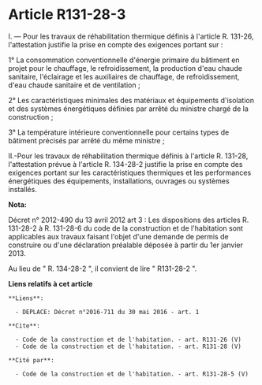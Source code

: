 # Article R131-28-3

I. ― Pour les travaux de réhabilitation thermique définis à l'article R. 131-26, l'attestation justifie la prise en compte
des exigences portant sur : 

1° La consommation conventionnelle d'énergie primaire du bâtiment en projet pour le chauffage, le refroidissement, la
production d'eau chaude sanitaire, l'éclairage et les auxiliaires de chauffage, de refroidissement, d'eau chaude sanitaire et
de ventilation ; 

2° Les caractéristiques minimales des matériaux et équipements d'isolation et des systèmes énergétiques définies par arrêté
du ministre chargé de la construction ; 

3° La température intérieure conventionnelle pour certains types de bâtiment précisés par arrêté du même ministre ; 

II.-Pour les travaux de réhabilitation thermique définis à l'article R. 131-28, l'attestation prévue à l'article R. 134-28-2
justifie la prise en compte des exigences portant sur les caractéristiques thermiques et les performances énergétiques des
équipements, installations, ouvrages ou systèmes installés.

**Nota:**

Décret n° 2012-490 du 13 avril 2012 art 3 : Les dispositions des articles R. 131-28-2 à R. 131-28-6 du code de la
construction et de l'habitation sont applicables aux travaux faisant l'objet d'une demande de permis de construire ou d'une
déclaration préalable déposée à partir du 1er janvier 2013.

Au lieu de " R. 134-28-2 ", il convient de lire " R131-28-2 ".

**Liens relatifs à cet article**

	**Liens**:

	  - DEPLACE: Décret n°2016-711 du 30 mai 2016 - art. 1

	**Cite**:

	  - Code de la construction et de l'habitation. - art. R131-26 (V)
	  - Code de la construction et de l'habitation. - art. R131-28 (V)

	**Cité par**:

	  - Code de la construction et de l'habitation. - art. R131-28-5 (V)
